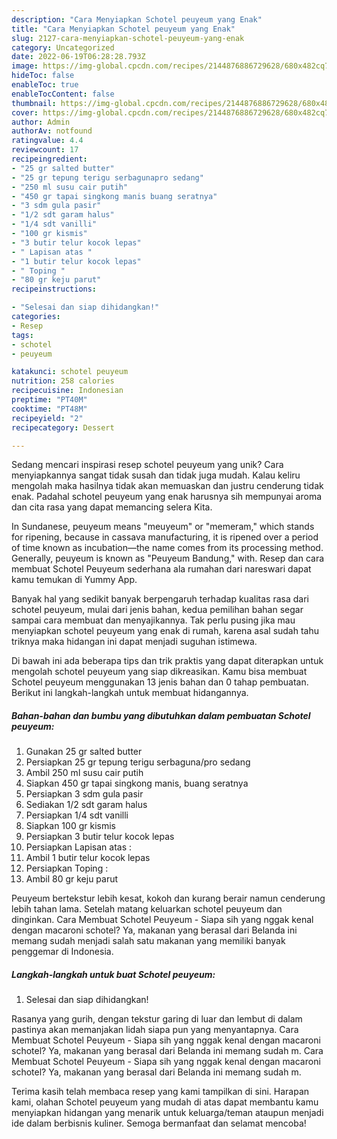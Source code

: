 ```yaml
---
description: "Cara Menyiapkan Schotel peuyeum yang Enak"
title: "Cara Menyiapkan Schotel peuyeum yang Enak"
slug: 2127-cara-menyiapkan-schotel-peuyeum-yang-enak
category: Uncategorized
date: 2022-06-19T06:28:28.793Z
image: https://img-global.cpcdn.com/recipes/2144876886729628/680x482cq70/schotel-peuyeum-foto-resep-utama.jpg
hideToc: false
enableToc: true
enableTocContent: false
thumbnail: https://img-global.cpcdn.com/recipes/2144876886729628/680x482cq70/schotel-peuyeum-foto-resep-utama.jpg
cover: https://img-global.cpcdn.com/recipes/2144876886729628/680x482cq70/schotel-peuyeum-foto-resep-utama.jpg
author: Admin
authorAv: notfound
ratingvalue: 4.4
reviewcount: 17
recipeingredient:
- "25 gr salted butter"
- "25 gr tepung terigu serbagunapro sedang"
- "250 ml susu cair putih"
- "450 gr tapai singkong manis buang seratnya"
- "3 sdm gula pasir"
- "1/2 sdt garam halus"
- "1/4 sdt vanilli"
- "100 gr kismis"
- "3 butir telur kocok lepas"
- " Lapisan atas "
- "1 butir telur kocok lepas"
- " Toping "
- "80 gr keju parut"
recipeinstructions:

- "Selesai dan siap dihidangkan!"
categories:
- Resep
tags:
- schotel
- peuyeum

katakunci: schotel peuyeum 
nutrition: 258 calories
recipecuisine: Indonesian
preptime: "PT40M"
cooktime: "PT48M"
recipeyield: "2"
recipecategory: Dessert

---
```





Sedang mencari inspirasi resep schotel peuyeum yang unik? Cara menyiapkannya sangat tidak susah dan tidak juga mudah. Kalau keliru mengolah maka hasilnya tidak akan memuaskan dan justru cenderung tidak enak. Padahal schotel peuyeum yang enak harusnya sih mempunyai aroma dan cita rasa yang dapat memancing selera Kita.





In Sundanese, peuyeum means &#34;meuyeum&#34; or &#34;memeram,&#34; which stands for ripening, because in cassava manufacturing, it is ripened over a period of time known as incubation—the name comes from its processing method. Generally, peuyeum is known as &#34;Peuyeum Bandung,&#34; with. Resep dan cara membuat Schotel Peuyeum sederhana ala rumahan dari nareswari dapat kamu temukan di Yummy App.

Banyak hal yang sedikit banyak berpengaruh terhadap kualitas rasa dari schotel peuyeum, mulai dari jenis bahan, kedua pemilihan bahan segar sampai cara membuat dan menyajikannya. Tak perlu pusing jika mau menyiapkan schotel peuyeum yang enak di rumah, karena asal sudah tahu triknya maka hidangan ini dapat menjadi suguhan istimewa.






Di bawah ini ada beberapa tips dan trik praktis yang dapat diterapkan untuk mengolah schotel peuyeum yang siap dikreasikan. Kamu bisa membuat Schotel peuyeum menggunakan 13 jenis bahan dan 0 tahap pembuatan. Berikut ini langkah-langkah untuk membuat hidangannya.

<!--inarticleads1-->

##### Bahan-bahan dan bumbu yang dibutuhkan dalam pembuatan Schotel peuyeum:

1. Gunakan 25 gr salted butter
1. Persiapkan 25 gr tepung terigu serbaguna/pro sedang
1. Ambil 250 ml susu cair putih
1. Siapkan 450 gr tapai singkong manis, buang seratnya
1. Persiapkan 3 sdm gula pasir
1. Sediakan 1/2 sdt garam halus
1. Persiapkan 1/4 sdt vanilli
1. Siapkan 100 gr kismis
1. Persiapkan 3 butir telur kocok lepas
1. Persiapkan  Lapisan atas :
1. Ambil 1 butir telur kocok lepas
1. Persiapkan  Toping :
1. Ambil 80 gr keju parut


Peuyeum bertekstur lebih kesat, kokoh dan kurang berair namun cenderung lebih tahan lama. Setelah matang keluarkan schotel peuyeum dan dinginkan. Cara Membuat Schotel Peuyeum - Siapa sih yang nggak kenal dengan macaroni schotel? Ya, makanan yang berasal dari Belanda ini memang sudah menjadi salah satu makanan yang memiliki banyak penggemar di Indonesia. 

<!--inarticleads2-->

##### Langkah-langkah untuk buat Schotel peuyeum:


1. Selesai dan siap dihidangkan!

Rasanya yang gurih, dengan tekstur garing di luar dan lembut di dalam pastinya akan memanjakan lidah siapa pun yang menyantapnya. Cara Membuat Schotel Peuyeum - Siapa sih yang nggak kenal dengan macaroni schotel? Ya, makanan yang berasal dari Belanda ini memang sudah m. Cara Membuat Schotel Peuyeum - Siapa sih yang nggak kenal dengan macaroni schotel? Ya, makanan yang berasal dari Belanda ini memang sudah m. 

Terima kasih telah membaca resep yang kami tampilkan di sini. Harapan kami, olahan Schotel peuyeum yang mudah di atas dapat membantu kamu menyiapkan hidangan yang menarik untuk keluarga/teman ataupun menjadi ide dalam berbisnis kuliner. Semoga bermanfaat dan selamat mencoba!
